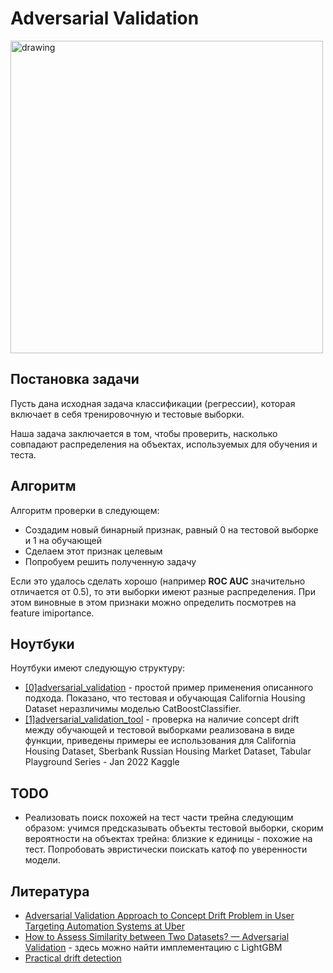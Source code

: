 # Adversarial Validation

<img src="https://user-images.githubusercontent.com/39204075/148427390-368bdb57-8374-4842-9528-12fa35288b8a.png" alt="drawing" width="500"/>

## Постановка задачи
Пусть дана исходная задача классификации (регрессии), которая включает в себя тренировочную и тестовые выборки. 

Наша задача заключается в том, чтобы проверить, 
насколько совпадают распределения на объектах, используемых для обучения и теста. 

## Алгоритм

Алгоритм проверки в следующем:
* Создадим новый бинарный признак, равный 0 на тестовой выборке и 1 на обучающей
* Сделаем этот признак целевым
* Попробуем решить полученную задачу

Если это удалось сделать хорошо (например __ROC AUC__ значительно отличается от 0.5), то эти выборки имеют разные распределения.
При этом виновные в этом признаки можно определить посмотрев на feature imiportance.

## Ноутбуки
Ноутбуки имеют следующую структуру:
* [\[0\]adversarial_validation](https://github.com/AlexGrunt/MLValidation/blob/main/adversarial_validation/%5B0%5Dadversarial_validation.ipynb) - простой пример применения описанного подхода. Показано, что тестовая и обучающая California Housing Dataset
неразличимы моделью CatBoostClassifier. 
* [\[1\]adversarial_validation_tool](https://github.com/AlexGrunt/MLValidation/blob/main/adversarial_validation/%5B1%5Dadversarial_validation_tool.ipynb) - проверка на наличие concept drift между обучающей и тестовой выборками реализована в виде функции, приведены примеры ее использования для California Housing Dataset, Sberbank Russian Housing Market Dataset, Tabular Playground Series - Jan 2022 Kaggle

## TODO
* Реализовать поиск похожей на тест части трейна следующим образом: учимся предсказывать объекты тестовой выборки, скорим вероятности на объектах трейна: близкие к единицы - похожие на тест. Попробовать эвристически поискать катоф по уверенности модели.

## Литература

* [Adversarial Validation Approach to Concept Drift Problem in User Targeting Automation Systems at Uber](https://arxiv.org/pdf/2004.03045.pdf)
* [How to Assess Similarity between Two Datasets? — Adversarial Validation](https://towardsdatascience.com/how-to-assess-similarity-between-two-datasets-adversarial-validation-246710eba387) - здесь можно найти имплементацию с LightGBM
* [Practical drift detection](https://torchdrift.org/notebooks/drift_detection_overview.html)
